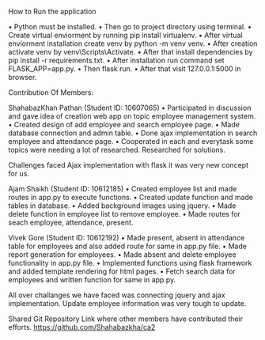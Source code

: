 How to Run the application

•	Python must be installed.
•	Then go to project directory using terminal.
•	Create virtual enviorment by running pip install virtualenv.
•	After virtual enviorment installation create venv by python -m venv venv.
•	After creation activate venv by venv\Scripts\Activate.
•	After that install dependencies by pip install -r requirements.txt.
•	After installation run command set FLASK_APP=app.py.
•	Then flask run. 
•	After that visit 127.0.0.1:5000 in browser. 


Contribution Of Members:

ShahabazKhan Pathan (Student ID: 10607065)
•	Participated in discussion and gave idea of creation web app on topic employee management system.
•	Created design of add employee and search employee page.
•	Made database connection and admin table.
•	Done ajax implementation in search employee and attendance page.
•	Cooperated in each and everytask some topics were needing a lot of researched. Researched for solutions.

Challenges faced
Ajax implementation with flask it was very new concept for us.

Ajam Shaikh  (Student ID: 10612185)
•	Created employee list and made routes in app.py to execute functions.
•	Created update function and made tables in database.
•	Added background images using jquery.
•	Made delete function in employee list to remove employee.
•	Made routes for seach employee, attendance, present.

Vivek Gore  (Student ID: 10612192)
•	Made present, absent in attendance table for employees and also added route for same in app.py file.
•	Made report generation for employees.
•	Made absent and delete employee functionality in app.py file.
•	Implemented functions using flask framework and added template rendering for html pages.
•	Fetch search data for employees and written function for same in app.py.

All over challanges we have faced was connecting jquery and ajax implementation. Update employee information was very tough to update.


Shared Git Repository Link where other members have contributed their efforts.
https://github.com/Shahabazkha/ca2
